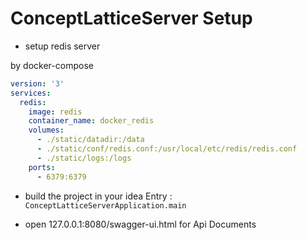 # ConceptLatticeServer Setup

* setup redis server

by docker-compose
```yaml
version: '3'
services:
  redis:
    image: redis
    container_name: docker_redis
    volumes:
      - ./static/datadir:/data
      - ./static/conf/redis.conf:/usr/local/etc/redis/redis.conf
      - ./static/logs:/logs
    ports:
      - 6379:6379
```

* build the project in your idea
Entry : `ConceptLatticeServerApplication.main`

* open 127.0.0.1:8080/swagger-ui.html for Api Documents

